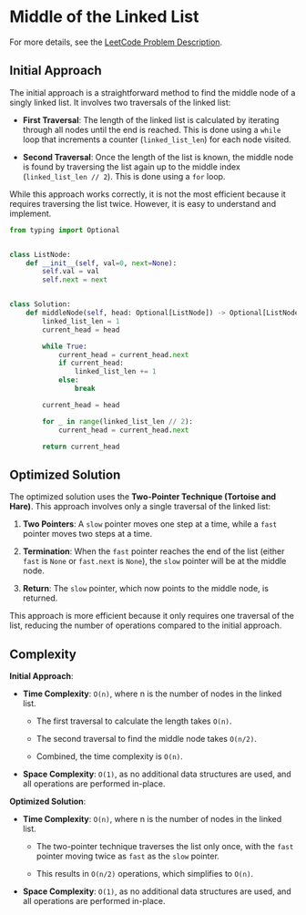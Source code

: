 # Middle of the Linked List

For more details, see the [LeetCode Problem Description](https://leetcode.com/problems/middle-of-the-linked-list/description/).

## Initial Approach

The initial approach is a straightforward method to find the middle node of a singly linked list. It involves two traversals of the linked list:

- **First Traversal**: The length of the linked list is calculated by iterating through all nodes until the end is reached. This is done using a `while` loop that increments a counter (`linked_list_len`) for each node visited.

- **Second Traversal**: Once the length of the list is known, the middle node is found by traversing the list again up to the middle index (`linked_list_len // 2`). This is done using a `for` loop.

While this approach works correctly, it is not the most efficient because it requires traversing the list twice. However, it is easy to understand and implement.

```Python
from typing import Optional


class ListNode:
    def __init__(self, val=0, next=None):
        self.val = val
        self.next = next


class Solution:
    def middleNode(self, head: Optional[ListNode]) -> Optional[ListNode]:
        linked_list_len = 1
        current_head = head

        while True:
            current_head = current_head.next
            if current_head:
                linked_list_len += 1
            else:
                break

        current_head = head

        for _ in range(linked_list_len // 2):
            current_head = current_head.next

        return current_head

```

## Optimized Solution

The optimized solution uses the **Two-Pointer Technique (Tortoise and Hare)**. This approach involves only a single traversal of the linked list:

1. **Two Pointers**: A `slow` pointer moves one step at a time, while a `fast` pointer moves two steps at a time.

1. **Termination**: When the `fast` pointer reaches the end of the list (either `fast` is `None` or `fast.next` is `None`), the `slow` pointer will be at the middle node.

1. **Return**: The `slow` pointer, which now points to the middle node, is returned.

This approach is more efficient because it only requires one traversal of the list, reducing the number of operations compared to the initial approach.

## Complexity

**Initial Approach**:

- **Time Complexity**: `O(n)`, where n is the number of nodes in the linked list.

  - The first traversal to calculate the length takes `O(n)`.

  - The second traversal to find the middle node takes `O(n/2)`.

  - Combined, the time complexity is `O(n)`.

- **Space Complexity**: `O(1)`, as no additional data structures are used, and all operations are performed in-place.

**Optimized Solution**:

- **Time Complexity**: `O(n)`, where n is the number of nodes in the linked list.

  - The two-pointer technique traverses the list only once, with the `fast` pointer moving twice as `fast` as the `slow` pointer.

  - This results in `O(n/2)` operations, which simplifies to `O(n)`.

- **Space Complexity**: `O(1)`, as no additional data structures are used, and all operations are performed in-place.
